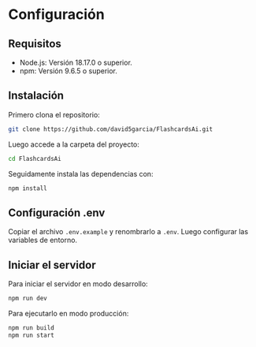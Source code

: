 # Configuración

## Requisitos

- Node.js: Versión 18.17.0 o superior.
- npm: Versión 9.6.5 o superior.

## Instalación

Primero clona el repositorio:

```bash
git clone https://github.com/david5garcia/FlashcardsAi.git
```

Luego accede a la carpeta del proyecto:

```bash
cd FlashcardsAi
```

Seguidamente instala las dependencias con:

```bash
npm install
```

## Configuración .env

Copiar el archivo `.env.example` y renombrarlo a `.env`. Luego configurar las variables de entorno.

## Iniciar el servidor

Para iniciar el servidor en modo desarrollo:

```bash
npm run dev
```

Para ejecutarlo en modo producción:

```bash
npm run build
npm run start
```
